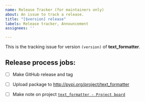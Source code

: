```yaml
---
name: Release Tracker (for maintainers only)
about: An issue to track a release.
title: "[$version] release"
labels: Release tracker, Announcement
assignees: ''

---
```


This is the tracking issue for version `(version)` of **text\_formatter**.

## Release process jobs:

- [ ] Make GitHub release and tag
- [ ] Upload package to http://pypi.org/project/text_formatter
- [ ] Make note on project [`text_formatter - Project board`](https://github.com/users/DiddiLeija/projects/4#column-14845989)


<!----------------------------
On the title, don't keep the "[$version]",
PLEASE! Use the real version (or the due date)
to replace it.

Good titles for these issues:

"[$version] release"
"[$due date] release"
------------------------------>
